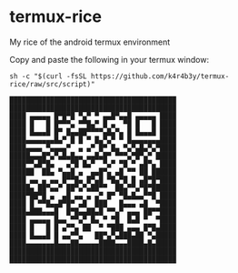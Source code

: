 # termux-rice
My rice of the android termux environment

Copy and paste the following in your termux window:

`sh -c "$(curl -fsSL https://github.com/k4r4b3y/termux-rice/raw/src/script)"`

```
█████████████████████████████████████████
█████████████████████████████████████████
████ ▄▄▄▄▄ █▀█▀█ ▀▄▀ ▀ ▄▄█▀▄▄█ ▄▄▄▄▄ ████
████ █   █ █▀▀▀▄ ▀▀█▄▀ █ ▄  ▀█ █   █ ████
████ █▄▄▄█ █▀ █▄▄██▀▀▀▀▄█▄▀▄ █ █▄▄▄█ ████
████▄▄▄▄▄▄▄█▄▀ █ █ ▀ █▄▀▄▀ ▀ █▄▄▄▄▄▄▄████
████▄▄▄▄ ▀▄▄▄▄▀  ▄ ▄▀ █▀ █▄ ▀▄▀▄█▄▀▄▀████
█████▄▄▄█▀▄▀▄█▄█▄▄ ▄▄█▄█▀ ▀▀▀▄▀█▀▄▀ █████
████▀▀▄█▀█▄   ▄▀█ █▄▀  ▀▄▀ ▀█ ▀ ▄█▀▄ ████
██████  ██▄ ▀▄▄█ ▄  ▄▄█▀▄ ▄█ ▀▀ ██ ██████
████ ▄▄ ▄ ▄▄ █▀▀█▄ █▀▄█ ▀█▄▀█ █ ▄█▀█▀████
█████▄ ██▀▄▄▀ ██▀▄▀▄██▀▀  ██▄▀▀▄▀█▀██████
████▀██▀█ ▄  ▄█ ▄▄ ▄ ▄▀ █▀ ▀█▄█▄▄▀▀█ ████
████ █ ▀▀█▄▄█▀█▀ ▄█  ███   █▄▄▄ ▄█  ▀████
████▄███▄▄▄█  █▀█▄▄██▄█ ▀▀▄▀ ▄▄▄ ██▀▀████
████ ▄▄▄▄▄ █▄▄ ▀▀▄▀ █▄ ▀ ▀█  █▄█ ▀  ▀████
████ █   █ █ ▄▀▀▄ ██  ▀ ▀███ ▄▄▄ █▀█▄████
████ █▄▄▄█ █ ▄▄▀▀▄   ██▀▄▀▄███▄██ ▀▄█████
████▄▄▄▄▄▄▄█▄▄▄██▄▄▄▄▄████▄▄▄████▄█▄█████
█████████████████████████████████████████
█████████████████████████████████████████
```
